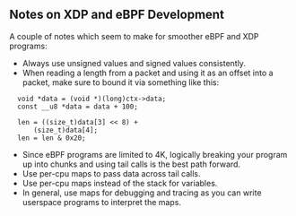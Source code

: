 Notes on XDP and eBPF Development
---------------------------------
A couple of notes which seem to make for smoother eBPF and XDP programs:

* Always use unsigned values and signed values consistently.
* When reading a length from a packet and using it as an offset into a packet,
  make sure to bound it via something like this:

```c:
  void *data = (void *)(long)ctx->data;
  const __u8 *data = data + 100;

  len = ((size_t)data[3] << 8) +
      (size_t)data[4];
  len = len & 0x20;
```

* Since eBPF programs are limited to 4K, logically breaking your program up
  into chunks and using tail calls is the best path forward.
* Use per-cpu maps to pass data across tail calls.
* Use per-cpu maps instead of the stack for variables.
* In general, use maps for debugging and tracing as you can write userspace
  programs to interpret the maps.
